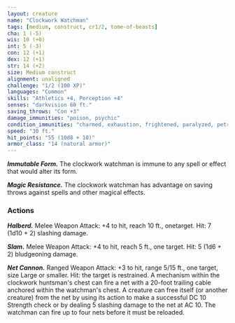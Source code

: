```yaml
---
layout: creature
name: "Clockwork Watchman"
tags: [medium, construct, cr1/2, tome-of-beasts]
cha: 1 (-5)
wis: 10 (+0)
int: 5 (-3)
con: 12 (+1)
dex: 12 (+1)
str: 14 (+2)
size: Medium construct
alignment: unaligned
challenge: "1/2 (100 XP)"
languages: "Common"
skills: "Athletics +4, Perception +4"
senses: "darkvision 60 ft."
saving_throws: "Con +3"
damage_immunities: "poison, psychic"
condition_immunities: "charmed, exhaustion, frightened, paralyzed, petrified, poisoned"
speed: "30 ft."
hit_points: "55 (10d8 + 10)"
armor_class: "14 (natural armor)"
---
```


***Immutable Form.*** The clockwork watchman is immune to any spell or effect that would alter its form.

***Magic Resistance.*** The clockwork watchman has advantage on saving throws against spells and other magical effects.

### Actions

***Halberd.*** Melee Weapon Attack: +4 to hit, reach 10 ft., onetarget. Hit: 7 (1d10 + 2) slashing damage.

***Slam.*** Melee Weapon Attack: +4 to hit, reach 5 ft., one target. Hit: 5 (1d6 + 2) bludgeoning damage.

***Net Cannon.*** Ranged Weapon Attack: +3 to hit, range 5/15 ft., one target, size Large or smaller. Hit: the target is restrained. A mechanism within the clockwork huntsman's chest can fire a net with a 20-foot trailing cable anchored within the watchman's chest. A creature can free itself (or another creature) from the net by using its action to make a successful DC 10 Strength check or by dealing 5 slashing damage to the net at AC 10. The watchman can fire up to four nets before it must be reloaded.

